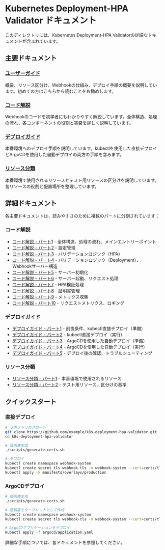 # Kubernetes Deployment-HPA Validator ドキュメント

このディレクトリには、Kubernetes Deployment-HPA Validatorの詳細なドキュメントが含まれています。

## 主要ドキュメント

### [ユーザーガイド](user-guide.md)
概要、リソース区分け、Webhookの仕組み、デプロイ手順の概要を説明しています。初めての方はこちらから読むことをお勧めします。

### [コード解説](code-explanation.md)
Webhookのコードを初学者にもわかりやすく解説しています。全体構造、処理の流れ、各コンポーネントの役割と実装を詳しく説明しています。

### [デプロイガイド](deployment-guide.md)
本番環境へのデプロイ手順を説明しています。kubectlを使用した直接デプロイとArgoCDを使用した自動デプロイの両方の手順を含みます。

### [リソース分類](resource-classification.md)
本番環境で使用されるリソースとテスト用リソースの区分けを説明しています。各リソースの役割と配置場所を整理しています。

## 詳細ドキュメント

各主要ドキュメントは、読みやすさのために複数のパートに分割されています：

### コード解説
- [コード解説 - パート1](code-explanation-part1.md) - 全体構造、処理の流れ、メインエントリーポイント
- [コード解説 - パート2](code-explanation-part2.md) - 設定管理
- [コード解説 - パート3](code-explanation-part3.md) - バリデーションロジック（HPA）
- [コード解説 - パート4](code-explanation-part4.md) - バリデーションロジック（Deployment）、Webhookサーバー構造
- [コード解説 - パート5](code-explanation-part5.md) - サーバー初期化
- [コード解説 - パート6](code-explanation-part6.md) - サーバー起動、リクエスト処理
- [コード解説 - パート7](code-explanation-part7.md) - HPA検証処理
- [コード解説 - パート8](code-explanation-part8.md) - 証明書管理
- [コード解説 - パート9](code-explanation-part9.md) - メトリクス収集
- [コード解説 - パート10](code-explanation-part10.md) - リクエストメトリクス、ロギング

### デプロイガイド
- [デプロイガイド - パート1](deployment-guide-part1.md) - 前提条件、kubectl直接デプロイ（準備）
- [デプロイガイド - パート2](deployment-guide-part2.md) - kubectl直接デプロイ（実行）
- [デプロイガイド - パート3](deployment-guide-part3.md) - ArgoCDを使用した自動デプロイ（準備）
- [デプロイガイド - パート4](deployment-guide-part4.md) - ArgoCDを使用した自動デプロイ（実行）
- [デプロイガイド - パート5](deployment-guide-part5.md) - デプロイ後の確認、トラブルシューティング

### リソース分類
- [リソース分類 - パート1](resource-classification-part1.md) - 本番環境で使用されるリソース
- [リソース分類 - パート2](resource-classification-part2.md) - テスト用リソース、区分けの基準

## クイックスタート

### 直接デプロイ

```bash
# リポジトリのクローン
git clone https://github.com/example/k8s-deployment-hpa-validator.git
cd k8s-deployment-hpa-validator

# 証明書生成
./scripts/generate-certs.sh

# デプロイ
kubectl create namespace webhook-system
kubectl create secret tls webhook-tls -n webhook-system --cert=certs/tls.crt --key=certs/tls.key
kubectl apply -k manifests/overlays/production
```

### ArgoCDデプロイ

```bash
# 証明書生成
./scripts/generate-certs.sh

# 証明書をシークレットとして作成
kubectl create namespace webhook-system
kubectl create secret tls webhook-tls -n webhook-system --cert=certs/tls.crt --key=certs/tls.key

# ArgoCDアプリケーションをデプロイ
kubectl apply -f argocd/application.yaml
```

詳細な手順については、各ドキュメントを参照してください。